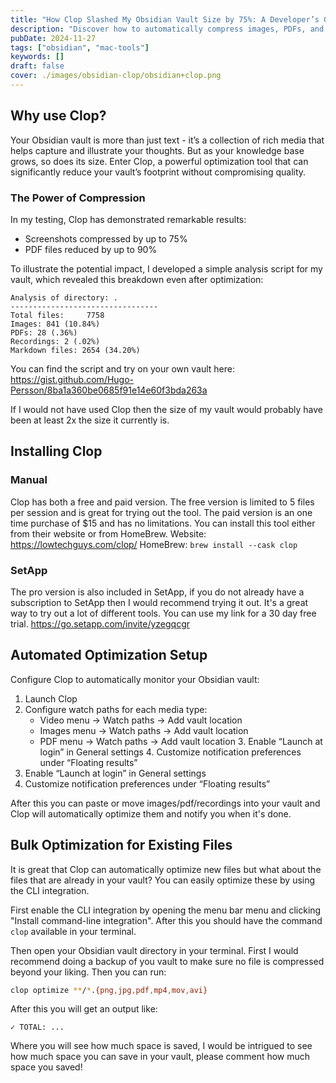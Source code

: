 ```yaml
---
title: "How Clop Slashed My Obsidian Vault Size by 75%: A Developer’s Guide to Smart Media Optimization"
description: "Discover how to automatically compress images, PDFs, and recordings in your Obsidian vault while maintaining quality. This practical guide shows you how to set up Clop for effortless media optimization and potentially reduce your vault size by up to 75%"
pubDate: 2024-11-27
tags: ["obsidian", "mac-tools"]
keywords: []
draft: false
cover: ./images/obsidian-clop/obsidian+clop.png
---
```


## Why use Clop?

Your Obsidian vault is more than just text - it’s a collection of rich media that helps capture and illustrate your thoughts. But as your knowledge base grows, so does its size. Enter Clop, a powerful optimization tool that can significantly reduce your vault’s footprint without compromising quality.

### The Power of Compression

In my testing, Clop has demonstrated remarkable results:

- Screenshots compressed by up to 75%
- PDF files reduced by up to 90%

To illustrate the potential impact, I developed a simple analysis script for my vault, which revealed this breakdown even after optimization:

```
Analysis of directory: .
---------------------------------
Total files:     7758
Images: 841 (10.84%)
PDFs: 28 (.36%)
Recordings: 2 (.02%)
Markdown files: 2654 (34.20%)
```

You can find the script and try on your own vault here: https://gist.github.com/Hugo-Persson/8ba1a360be0685f91e14e60f3bda263a

If I would not have used Clop then the size of my vault would probably have been at least 2x the size it currently is.

## Installing Clop

### Manual

Clop has both a free and paid version. The free version is limited to 5 files per session and is great for trying out the tool. The paid version is an one time purchase of $15 and has no limitations.
You can install this tool either from their website or from HomeBrew.
Website: https://lowtechguys.com/clop/
HomeBrew: `brew install --cask clop`

### SetApp

The pro version is also included in SetApp, if you do not already have a subscription to SetApp then I would recommend trying it out. It's a great way to try out a lot of different tools. You can use my link for a 30 day free trial.
https://go.setapp.com/invite/yzegqcgr

## Automated Optimization Setup

Configure Clop to automatically monitor your Obsidian vault:

1. Launch Clop
2. Configure watch paths for each media type:
   - Video menu → Watch paths → Add vault location
   - Images menu → Watch paths → Add vault location
   - PDF menu → Watch paths → Add vault location 3. Enable “Launch at login” in General settings 4. Customize notification preferences under “Floating results”
3. Enable “Launch at login” in General settings
4. Customize notification preferences under “Floating results”

After this you can paste or move images/pdf/recordings into your vault and Clop will automatically optimize them and notify you when it's done.

## Bulk Optimization for Existing Files

It is great that Clop can automatically optimize new files but what about the files that are already in your vault? You can easily optimize these by using the CLI integration.

First enable the CLI integration by opening the menu bar menu and clicking "Install command-line integration". After this you should have the command `clop` available in your terminal.

Then open your Obsidian vault directory in your terminal. First I would recommend doing a backup of you vault to make sure no file is compressed beyond your liking. Then you can run:

```sh
clop optimize **/*.{png,jpg,pdf,mp4,mov,avi}
```

After this you will get an output like:

```
✓ TOTAL: ...
```

Where you will see how much space is saved, I would be intrigued to see how much space you can save in your vault, please comment how much space you saved!
